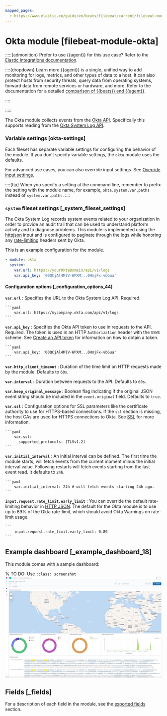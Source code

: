 ```yaml
---
mapped_pages:
  - https://www.elastic.co/guide/en/beats/filebeat/current/filebeat-module-okta.html
---
```


<!-- This file is generated! See scripts/docs_collector.py -->

# Okta module [filebeat-module-okta]

:::::{admonition} Prefer to use {{agent}} for this use case?
Refer to the [Elastic Integrations documentation](integration-docs://reference/okta/index.md).

::::{dropdown} Learn more
{{agent}} is a single, unified way to add monitoring for logs, metrics, and other types of data to a host. It can also protect hosts from security threats, query data from operating systems, forward data from remote services or hardware, and more. Refer to the documentation for a detailed [comparison of {{beats}} and {{agent}}](docs-content://reference/fleet/index.md).

::::


:::::


The Okta module collects events from the [Okta API](https://developer.okta.com/docs/reference/). Specifically this supports reading from the [Okta System Log API](https://developer.okta.com/docs/reference/api/system-log/).


### Variable settings [okta-settings]

Each fileset has separate variable settings for configuring the behavior of the module. If you don’t specify variable settings, the `okta` module uses the defaults.

For advanced use cases, you can also override input settings. See [Override input settings](/reference/filebeat/advanced-settings.md).

::::{tip}
When you specify a setting at the command line, remember to prefix the setting with the module name, for example, `okta.system.var.paths` instead of `system.var.paths`.
::::



### `system` fileset settings [_system_fileset_settings]

The Okta System Log records system events related to your organization in order to provide an audit trail that can be used to understand platform activity and to diagnose problems. This module is implemented using the [httpjson](/reference/filebeat/filebeat-input-httpjson.md) input and is configured to paginate through the logs while honoring any [rate-limiting](https://developer.okta.com/docs/reference/rate-limits/) headers sent by Okta.

This is an example configuration for the module.

```yaml
- module: okta
  system:
    var.url: https://yourOktaDomain/api/v1/logs
    var.api_key: '00QCjAl4MlV-WPXM...0HmjFx-vbGua'
```


#### Configuration options [_configuration_options_44]

**`var.url`**
:   Specifies the URL to the Okta System Log API. Required.

    ```yaml
        var.url: https://mycompany.okta.com/api/v1/logs
    ```


**`var.api_key`**
:   Specifies the Okta API token to use in requests to the API. Required. The token is used in an HTTP `Authorization` header with the `SSWS` scheme. See [ Create an API token](https://developer.okta.com/docs/guides/create-an-api-token/create-the-token/) for information on how to obtain a token.

    ```yaml
        var.api_key: '00QCjAl4MlV-WPXM...0HmjFx-vbGua'
    ```


**`var.http_client_timeout`**
:   Duration of the time limit on HTTP requests made by the module. Defaults to `60s`.

**`var.interval`**
:   Duration between requests to the API. Defaults to `60s`.

**`var.keep_original_message`**
:   Boolean flag indicating if the original JSON event string should be included in the `event.original` field. Defaults to `true`.

**`var.ssl`**
:   Configuration options for SSL parameters like the certificate authority to use for HTTPS-based connections. If the `ssl` section is missing, the host CAs are used for HTTPS connections to Okta. See [SSL](/reference/filebeat/configuration-ssl.md) for more information.

    ```yaml
        var.ssl:
          supported_protocols: [TLSv1.2]
    ```


**`var.initial_interval`**
:   An initial interval can be defined. The first time the module starts, will fetch events from the current moment minus the initial interval value. Following restarts will fetch events starting from the last event read. It defaults to `24h`.

    ```yaml
        var.initial_interval: 24h # will fetch events starting 24h ago.
    ```


**`input.request.rate_limit.early_limit`**
:   You can override the default rate-limiting behavior in [HTTP JSON](/reference/filebeat/filebeat-input-httpjson.md). The default for the Okta module is to use up to 89% of the Okta rate-limit, which should avoid Okta Warnings on rate-limit usage.

    ```
        input.request.rate_limit.early_limit: 0.89
    ```



## Example dashboard [_example_dashboard_18]

This module comes with a sample dashboard:

% TO DO: Use `:class: screenshot`
![filebeat okta dashboard](images/filebeat-okta-dashboard.png)

## Fields [_fields]

For a description of each field in the module, see the [exported fields](/reference/filebeat/exported-fields-okta.md) section.
